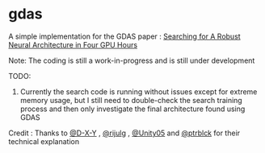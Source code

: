 # gdas
A simple implementation for the GDAS paper : [Searching for A Robust Neural Architecture in Four GPU Hours](https://arxiv.org/abs/1910.04465)

Note: The coding is still a work-in-progress and is still under development

TODO:
1. Currently the search code is running without issues except for extreme memory usage, but I still need to double-check the search training process and then only investigate the final architecture found using GDAS

Credit : Thanks to [@D-X-Y](https://github.com/D-X-Y) , [@rijulg](https://github.com/rijulg) , [@Unity05](https://github.com/Unity05) and [@ptrblck](https://github.com/ptrblck) for their technical explanation
